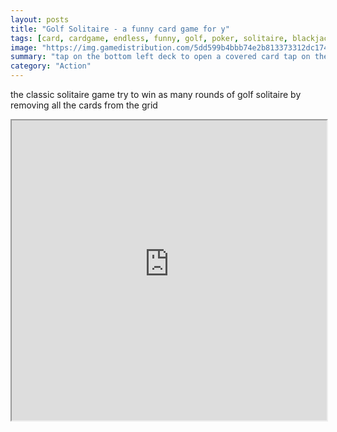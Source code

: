 ```yaml
---
layout: posts
title: "Golf Solitaire - a funny card game for y"
tags: [card, cardgame, endless, funny, golf, poker, solitaire, blackjack, free, online, games, oyna, game, free, games, play, play, games]
image: "https://img.gamedistribution.com/5dd599b4bbb74e2b813373312dc1749a.jpg"
summary: "tap on the bottom left deck to open a covered card tap on the cards in the grid to remove them enjoy  free online games oyna game free games play play games"
category: "Action"
---
```


the classic solitaire game try to win as many rounds of golf solitaire by removing all the cards from the grid

<iframe width="100%" height="480px;" src="https://html5.gamedistribution.com/5dd599b4bbb74e2b813373312dc1749a/"></iframe>